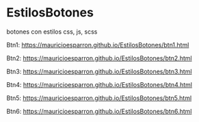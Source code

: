 # EstilosBotones
botones con estilos css, js, scss

Btn1: https://mauricioesparron.github.io/EstilosBotones/btn1.html

Btn2: https://mauricioesparron.github.io/EstilosBotones/btn2.html

Btn3: https://mauricioesparron.github.io/EstilosBotones/btn3.html

Btn4: https://mauricioesparron.github.io/EstilosBotones/btn4.html

Btn5: https://mauricioesparron.github.io/EstilosBotones/btn5.html

Btn6: https://mauricioesparron.github.io/EstilosBotones/btn6.html

